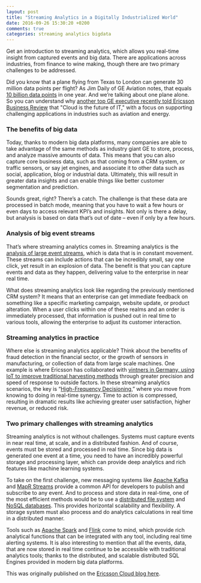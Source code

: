 ```yaml
---
layout: post
title: "Streaming Analytics in a Digitally Industrialized World"
date: 2016-09-26 15:30:20 +0200
comments: true
categories: streaming analytics bigdata
---
```


Get an introduction to streaming analytics, which allows you real-time insight from captured events and big data. There are applications across industries, from finance to wine making, though there are two primary challenges to be addressed.

Did you know that a plane flying from Texas to London can generate 30 million data points per flight? As Jim Daily of GE Aviation notes, that equals [10 billion data points](https://www.ge.com/digital/blog/industrial-iot-improving-airline-economics) in one year. And we’re talking about one plane alone. So you can understand why [another top GE executive recently told Ericsson Business Review](http://cloudblog.ericsson.com/cloud-scalability-combined-with-speed-inside-ges-cloud-transformation) that "Cloud is the future of IT," with a focus on supporting challenging applications in industries such as aviation and energy.

### The benefits of big data

Today, thanks to modern big data platforms, many companies are able to take advantage of the same methods as industry giant GE to store, process, and analyze massive amounts of data. This means that you can also capture core business data, such as that coming from a CRM system, or traffic sensors, or say jet engines, and associate it to other data such as social, application, blog or industrial data. Ultimately, this will result in greater data insights and can enable things like better customer segmentation and prediction.

Sounds great, right? There’s a catch. The challenge is that these data are processed in batch mode, meaning that you have to wait a few hours or even days to access relevant KPI’s and insights. Not only is there a delay, but analysis is based on data that’s out of date – even if only by a few hours.

### Analysis of big event streams

That’s where streaming analytics comes in. Streaming analytics is the [analysis of large event streams](http://searchcloudapplications.techtarget.com/opinion/Streaming-analytics-lets-you-view-the-past-to-see-the-future?utm_medium=EM&asrc=EM_NLN_58517129&utm_campaign=20160606_Seeing%20the%20future...with%20the%20past?_fchurchville&utm_source=NLN&track=NL-1839&ad=908120&src=908120), which is data that is in constant movement. These streams can include actions that can be incredibly small, say one click, yet result in an explosion of data. The benefit is that you can capture events and data as they happen, delivering value to the enterprise in near real time.

What does streaming analytics look like regarding the previously mentioned CRM system? It means that an enterprise can get immediate feedback on something like a specific marketing campaign, website update, or product alteration. When a user clicks within one of these realms and an order is immediately processed, that information is pushed out in real time to various tools, allowing the enterprise to adjust its customer interaction.

### Streaming analytics in practice

Where else is streaming analytics applicable? Think about the benefits of fraud detection in the financial sector, or the growth of sensors in manufacturing, or collection of data from large scale machines. One example is where Ericsson has collaborated with [vintners in Germany, using IoT to improve traditional harvesting methods](http://cloudblog.ericsson.com/can-the-networked-society-and-iot-make-better-wine) through greater precision and speed of response to outside factors. In these streaming analytics scenarios, the key is “[High-Frequency Decisioning,](https://www.mapr.com/blog/lets-get-real-acting-data-real-time)” where you move from knowing to doing in real-time synergy. Time to action is compressed, resulting in dramatic results like achieving greater user satisfaction, higher revenue, or reduced risk.

### Two primary challenges with streaming analytics

Streaming analytics is not without challenges. Systems must capture events in near real time, at scale, and in a distributed fashion. And of course, events must be stored and processed in real time. Since big data is generated one event at a time, you need to have an incredibly powerful storage and processing layer, which can provide deep analytics and rich features like machine learning systems.

To take on the first challenge, new messaging systems like [Apache Kafka](http://kafka.apache.org) and [MapR Streams](https://www.mapr.com/products/mapr-streams) provide a common API for developers to publish and subscribe to any event. And to process and store data in real-time, one of the most efficient methods would be to use a [distributed file system](https://www.mapr.com/products/mapr-fs) and [NoSQL databases](https://www.mapr.com/products/mapr-db-in-hadoop-nosql). This provides horizontal scalability and flexibility. A storage system must also process and do analytics calculations in real time in a distributed manner.

Tools such as [Apache Spark](https://www.mapr.com/products/apache-spark) and [Flink](http://flink.apache.org) come to mind, which provide rich analytical functions that can be integrated with any tool, including real time alerting systems. It is also interesting to mention that all the events, data, that are now stored in real time continue to be accessible with traditional analytics tools; thanks to the distributed, and scalable distributed SQL Engines provided in modern big data platforms.

This was originally published on the [Ericsson Cloud blog here](http://cloudblog.ericsson.com/streaming-analytics-of-big-data-in-real-time).
